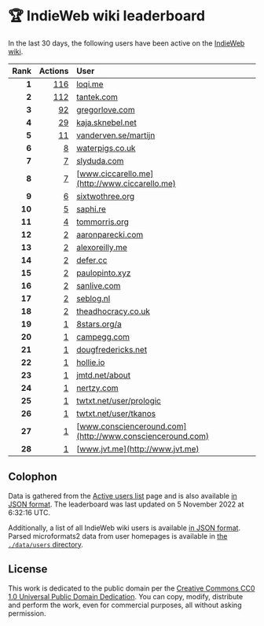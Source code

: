# 🏆 IndieWeb wiki leaderboard

In the last 30 days, the following users have been active on the [IndieWeb wiki](https://indieweb.org).

| Rank | Actions | User |
|-----:|--------:|:-----|
| **1** | [116](https://indieweb.org/Special:Contributions/Loqi.me) | [loqi.me](http://loqi.me) |
| **2** | [112](https://indieweb.org/Special:Contributions/Tantek.com) | [tantek.com](http://tantek.com) |
| **3** | [92](https://indieweb.org/Special:Contributions/Gregorlove.com) | [gregorlove.com](http://gregorlove.com) |
| **4** | [29](https://indieweb.org/Special:Contributions/Kaja.sknebel.net) | [kaja.sknebel.net](http://kaja.sknebel.net) |
| **5** | [11](https://indieweb.org/Special:Contributions/Vanderven.se_martijn) | [vanderven.se/martijn](http://vanderven.se/martijn) |
| **6** | [8](https://indieweb.org/Special:Contributions/Waterpigs.co.uk) | [waterpigs.co.uk](http://waterpigs.co.uk) |
| **7** | [7](https://indieweb.org/Special:Contributions/Slyduda.com) | [slyduda.com](http://slyduda.com) |
| **8** | [7](https://indieweb.org/Special:Contributions/Www.ciccarello.me) | [www.ciccarello.me](http://www.ciccarello.me) |
| **9** | [6](https://indieweb.org/Special:Contributions/Sixtwothree.org) | [sixtwothree.org](http://sixtwothree.org) |
| **10** | [5](https://indieweb.org/Special:Contributions/Saphi.re) | [saphi.re](http://saphi.re) |
| **11** | [4](https://indieweb.org/Special:Contributions/Tommorris.org) | [tommorris.org](http://tommorris.org) |
| **12** | [2](https://indieweb.org/Special:Contributions/Aaronparecki.com) | [aaronparecki.com](http://aaronparecki.com) |
| **13** | [2](https://indieweb.org/Special:Contributions/Alexoreilly.me) | [alexoreilly.me](http://alexoreilly.me) |
| **14** | [2](https://indieweb.org/Special:Contributions/Defer.cc) | [defer.cc](http://defer.cc) |
| **15** | [2](https://indieweb.org/Special:Contributions/Paulopinto.xyz) | [paulopinto.xyz](http://paulopinto.xyz) |
| **16** | [2](https://indieweb.org/Special:Contributions/Sanlive.com) | [sanlive.com](http://sanlive.com) |
| **17** | [2](https://indieweb.org/Special:Contributions/Seblog.nl) | [seblog.nl](http://seblog.nl) |
| **18** | [2](https://indieweb.org/Special:Contributions/Theadhocracy.co.uk) | [theadhocracy.co.uk](http://theadhocracy.co.uk) |
| **19** | [1](https://indieweb.org/Special:Contributions/8stars.org_a) | [8stars.org/a](http://8stars.org/a) |
| **20** | [1](https://indieweb.org/Special:Contributions/Campegg.com) | [campegg.com](http://campegg.com) |
| **21** | [1](https://indieweb.org/Special:Contributions/Dougfredericks.net) | [dougfredericks.net](http://dougfredericks.net) |
| **22** | [1](https://indieweb.org/Special:Contributions/Hollie.io) | [hollie.io](http://hollie.io) |
| **23** | [1](https://indieweb.org/Special:Contributions/Jmtd.net_about) | [jmtd.net/about](http://jmtd.net/about) |
| **24** | [1](https://indieweb.org/Special:Contributions/Nertzy.com) | [nertzy.com](http://nertzy.com) |
| **25** | [1](https://indieweb.org/Special:Contributions/Twtxt.net_user_prologic) | [twtxt.net/user/prologic](http://twtxt.net/user/prologic) |
| **26** | [1](https://indieweb.org/Special:Contributions/Twtxt.net_user_tkanos) | [twtxt.net/user/tkanos](http://twtxt.net/user/tkanos) |
| **27** | [1](https://indieweb.org/Special:Contributions/Www.conscienceround.com) | [www.conscienceround.com](http://www.conscienceround.com) |
| **28** | [1](https://indieweb.org/Special:Contributions/Www.jvt.me) | [www.jvt.me](http://www.jvt.me) |


## Colophon

Data is gathered from the [Active users list](https://indieweb.org/Special:ActiveUsers) page and is also available [in JSON format](https://github.com/jgarber623/indieweb-wiki-leaderboard/blob/main/data/leaderboard.json). The leaderboard was last updated on 5 November 2022 at 6:32:16 UTC.

Additionally, a list of all IndieWeb wiki users is available [in JSON format](https://github.com/jgarber623/indieweb-wiki-leaderboard/blob/main/data/users.json). Parsed microformats2 data from user homepages is available in [the `./data/users` directory](https://github.com/jgarber623/indieweb-wiki-leaderboard/blob/main/data/users).

## License

This work is dedicated to the public domain per the [Creative Commons CC0 1.0 Universal Public Domain Dedication](https://creativecommons.org/publicdomain/zero/1.0/). You can copy, modify, distribute and perform the work, even for commercial purposes, all without asking permission.
